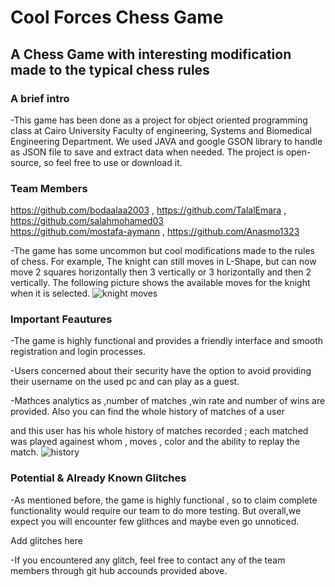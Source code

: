 # Cool Forces Chess Game
## A Chess Game with interesting modification made to the typical chess rules 
### A brief intro
-This game has been done as a project for object oriented programming class at Cairo University Faculty of engineering, 
Systems and Biomedical Engineering Department. We used JAVA and google GSON library to handle as JSON file to save and extract data when
needed. The project is open-source, so feel free to use or download it.

### Team Members
https://github.com/bodaalaa2003 , https://github.com/TalalEmara ,  https://github.com/salahmohamed03 <br> https://github.com/mostafa-aymann
,  https://github.com/Anasmo1323 

-The game has some uncommon but cool modifications made to the rules of chess. 
For example, The knight can still moves in L-Shape, but can now move 2 squares horizontally then 3 vertically or 3 horizontally and then 2 vertically. The following picture shows the available moves for the knight when it is selected.
![knight moves](Knightmoves.png)

### Important Feautures
-The game is highly functional and provides a friendly interface and smooth registration and login processes.

-Users concerned about their security have the option to avoid providing their username on the used pc and can play as a guest.

-Mathces analytics as ,number of matches ,win rate and number of wins are provided. Also you can find the whole history of matches of a user

and this user has his whole history of matches recorded ; each matched was played againest whom , moves , color and the ability to replay the match.
![history](history.png)

### Potential & Already Known Glitches
-As mentioned before, the game is highly functional , so to claim complete functionality would require our team to do more testing. But overall,we expect you will encounter few glithces and maybe even go unnoticed.

Add glitches here

-If you encountered any glitch, feel free to contact any of the team members through git hub accounds provided above.
